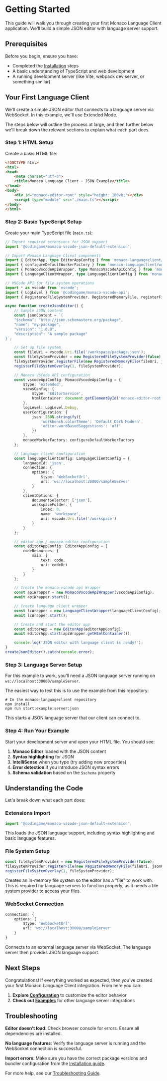 # Getting Started

This guide will walk you through creating your first Monaco Language Client application. We'll build a simple JSON editor with language server support.

## Prerequisites

Before you begin, ensure you have:

- Completed the [Installation](../installation.md) steps
- A basic understanding of TypeScript and web development
- A running development server (like Vite, webpack dev server, or something similar)

## Your First Language Client

We'll create a simple JSON editor that connects to a language server via WebSocket. In this example, we'll use Extended Mode.

The steps below will outline the process at large, and then further below we'll break down the relevant sections to explain what each part does.

### Step 1: HTML Setup

Create a basic HTML file:

```html
<!DOCTYPE html>
<html>
<head>
    <meta charset="utf-8">
    <title>Monaco Language Client - JSON Example</title>
</head>
<body>
    <div id="monaco-editor-root" style="height: 100vh;"></div>
    <script type="module" src="./main.ts"></script>
</body>
</html>
```

### Step 2: Basic TypeScript Setup

Create your main TypeScript file (`main.ts`):

```typescript
// Import required extensions for JSON support
import '@codingame/monaco-vscode-json-default-extension';

// Import Monaco Language Client components
import { EditorApp, type EditorAppConfig } from 'monaco-languageclient/editorApp';
import { configureDefaultWorkerFactory } from 'monaco-languageclient/workerFactory';
import { MonacoVscodeApiWrapper, type MonacoVscodeApiConfig } from 'monaco-languageclient/vscodeApiWrapper';
import { LanguageClientWrapper, type LanguageClientConfig } from 'monaco-languageclient/lcwrapper';

// VSCode API for file system operations
import * as vscode from 'vscode';
import { LogLevel } from '@codingame/monaco-vscode-api';
import { RegisteredFileSystemProvider, RegisteredMemoryFile, registerFileSystemOverlay } from '@codingame/monaco-vscode-files-service-override';

async function createJsonEditor() {
    // Sample JSON content
    const jsonContent = `{
    "$schema": "http://json.schemastore.org/package",
    "name": "my-package",
    "version": "1.0.0",
    "description": "A sample package"
}`;

    // Set up file system
    const fileUri = vscode.Uri.file('/workspace/package.json');
    const fileSystemProvider = new RegisteredFileSystemProvider(false);
    fileSystemProvider.registerFile(new RegisteredMemoryFile(fileUri, jsonContent));
    registerFileSystemOverlay(1, fileSystemProvider);

    // Monaco VSCode API configuration
    const vscodeApiConfig: MonacoVscodeApiConfig = {
        $type: 'extended',
        viewsConfig: {
            $type: 'EditorService',
            htmlContainer: document.getElementById('monaco-editor-root')!
        },
        logLevel: LogLevel.Debug,
        userConfiguration: {
            json: JSON.stringify({
                'workbench.colorTheme': 'Default Dark Modern',
                'editor.wordBasedSuggestions': 'off'
            })
        },
        monacoWorkerFactory: configureDefaultWorkerFactory
    };

    // Language client configuration
    const languageClientConfig: LanguageClientConfig = {
        languageId: 'json',
        connection: {
            options: {
                $type: 'WebSocketUrl',
                url: 'ws://localhost:30000/sampleServer'
            }
        },
        clientOptions: {
            documentSelector: ['json'],
            workspaceFolder: {
                index: 0,
                name: 'workspace',
                uri: vscode.Uri.file('/workspace')
            }
        }
    };

    // editor app / monaco-editor configuration
    const editorAppConfig: EditorAppConfig = {
        codeResources: {
            main: {
                text: code,
                uri: codeUri
            }
        }
    };

    // Create the monaco-vscode api Wrapper
    const apiWrapper = new MonacoVscodeApiWrapper(vscodeApiConfig);
    await apiWrapper.start();

    // Create language client wrapper
    const lcWrapper = new LanguageClientWrapper(languageClientConfig);
    await lcWrapper.start();

    // Create and start the editor app
    const editorApp = new EditorApp(editorAppConfig);
    await editorApp.start(apiWrapper.getHtmlContainer());

    console.log('JSON editor with language client is ready!');
}
createJsonEditor().catch(console.error);
```

### Step 3: Language Server Setup

For this example to work, you'll need a JSON language server running on `ws://localhost:30000/sampleServer`.

The easiest way to test this is to use the example from this repository:

```shell
# In the monaco-languageclient repository
npm install
npm run start:example:server:json
```

This starts a JSON language server that our client can connect to.

### Step 4: Run Your Example

Start your development server and open your HTML file. You should see:

1. **Monaco Editor** loaded with the JSON content
2. **Syntax highlighting** for JSON
3. **IntelliSense** when you type (try adding new properties)
4. **Error detection** if you introduce JSON syntax errors
5. **Schema validation** based on the `$schema` property

## Understanding the Code

Let's break down what each part does:

### Extensions Import

```typescript
import '@codingame/monaco-vscode-json-default-extension';
```

This loads the JSON language support, including syntax highlighting and basic language features.

### File System Setup

```typescript
const fileSystemProvider = new RegisteredFileSystemProvider(false);
fileSystemProvider.registerFile(new RegisteredMemoryFile(fileUri, jsonContent));
registerFileSystemOverlay(1, fileSystemProvider);
```

Creates an in-memory file system so the editor has a "file" to work with. This is required for language servers to function properly, as it needs a file system provider to access your files.

### WebSocket Connection

```typescript
connection: {
    options: {
        $type: 'WebSocketUrl',
        url: 'ws://localhost:30000/sampleServer'
    }
}
```

Connects to an external language server via WebSocket. The language server then provides JSON language support.

## Next Steps

Congratulations! If everything worked as expected, then you've created your first Monaco Language Client integration. From here you can:

1. **Explore [Configuration](./configuration.md)** to customize the editor behavior
2. **Check out [Examples](./examples.md)** for other language server integrations

## Troubleshooting

**Editor doesn't load**: Check browser console for errors. Ensure all dependencies are installed.

**No language features**: Verify the language server is running and the WebSocket connection is successful.

**Import errors**: Make sure you have the correct package versions and bundler configuration from the [Installation guide](../installation.md).

For more help, see our [Troubleshooting Guide](./troubleshooting.md).
